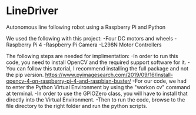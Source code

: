 # LineDriver
Autonomous line following robot using a Raspberry Pi and Python

We used the following with this project:
-Four DC motors and wheels
-Raspberry Pi 4
-Raspberry Pi Camera
-L298N Motor Controllers

The following steps are needed for implimentation:
-In order to run this code, you need to install OpenCV and the required support software for it.
-You can follow this tutorial, I recommend installing the full package and not the pip version.
https://www.pyimagesearch.com/2019/09/16/install-opencv-4-on-raspberry-pi-4-and-raspbian-buster/
-For our code, we had to enter the Python Virtual Environment by using the "workon cv" command at terminal.
-In order to use the GPIOZero class, you will have to install that directly into the Virtual Environment.
-Then to run the code, browse to the file directory to the right folder and run the python scripts.
